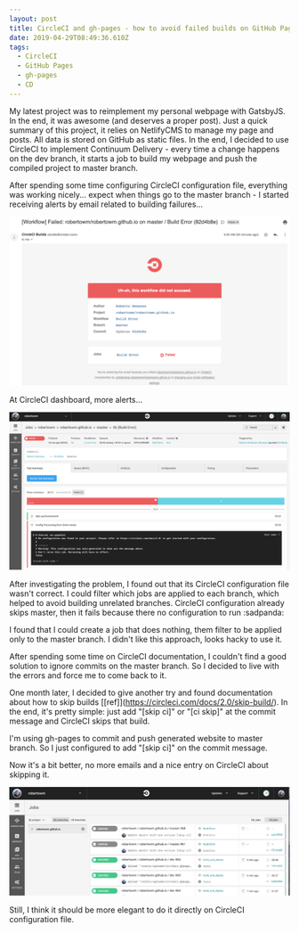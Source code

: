 ```yaml
---
layout: post
title: CircleCI and gh-pages - how to avoid failed builds on GitHub Pages branch
date: 2019-04-29T08:49:36.610Z
tags:
  - CircleCI
  - GitHub Pages
  - gh-pages
  - CD
---
```

My latest project was to reimplement my personal webpage with GatsbyJS.  In the end, it was awesome (and deserves a proper post).  Just a quick summary of this project, it relies on NetlifyCMS to manage my page and posts.  All data is stored on GitHub as static files.  In the end, I decided to use CircleCI to implement Continuum Delivery - every time a change happens on the dev branch, it starts a job to build my webpage and push the compiled project to master branch.

After spending some time configuring CircleCI configuration file, everything was working nicely... expect when things go to the master branch - I started receiving alerts by email related to building failures...

![Email about failed build on master](/uploads/circleci-ghpages_email.png "Email about failed build on master")

At CircleCI dashboard, more alerts...

![Build failed at CircleCI dashboard](/uploads/circleci-ghpages_build-failed.png "Build failed at CircleCI dashboard")

After investigating the problem, I found out that its CircleCI configuration file wasn't correct.  I could filter which jobs are applied to each branch, which helped to avoid building unrelated branches. CircleCI configuration already skips master, then it fails because there no configuration to run :sadpanda:

I found that I could create a job that does nothing, them filter to be applied only to the master branch.  I didn't like this approach, looks hacky to use it.

After spending some time on CircleCI documentation, I couldn't find a good solution to ignore commits on the master branch.  So I decided to live with the errors and force me to come back to it.

One month later, I decided to give another try and found documentation about how to skip builds \[[ref]](https://circleci.com/docs/2.0/skip-build/).  In the end, it's pretty simple: just add "\[skip ci]" or "\[ci skip]" at the commit message and CircleCI skips that build.

I'm using gh-pages to commit and push generated website to master branch.  So I just configured to add "\[skip ci]" on the commit message.

Now it's a bit better, no more emails and a nice entry on CircleCI about skipping it.

![Skipped build on CircleCI dashboard](/uploads/circleci-ghpages_build-skipped.png "Skipped build on CircleCI dashboard")

Still, I think it should be more elegant to do it directly on CircleCI configuration file.
